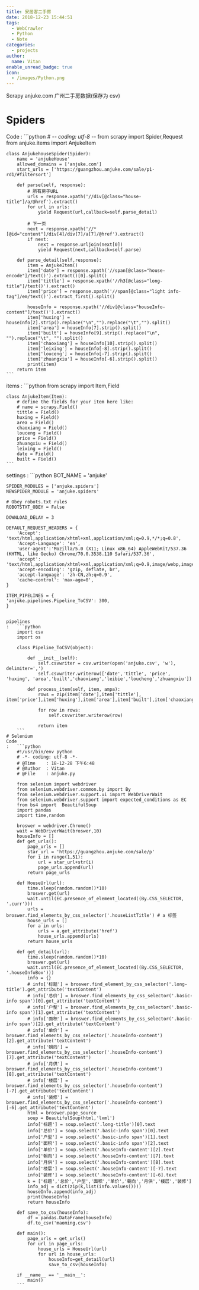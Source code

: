 ```yaml
---
title: 安居客二手房
date: 2018-12-23 15:44:51
tags:
  - WebCrawler
  - Python
  - Note
categories:
  - projects
author:
  name: Vitan
enable_unread_badge: true
icon:
  - /images/Python.png
---
```

Scrapy anjuke.com 广州二手房数据(保存为 csv)
<!--more-->
# Spiders
Code
:   ```python
    # -*- coding: utf-8 -*-
    from scrapy import Spider,Request
    from anjuke.items import AnjukeItem

    class AnjukehouseSpider(Spider):
        name = 'anjukeHouse'
        allowed_domains = ['anjuke.com']
        start_urls = ['https://guangzhou.anjuke.com/sale/p1-rd1/#filtersort']

        def parse(self, response):
            # 所有房子URL
            urls = response.xpath('//div[@class="house-title"]/a/@href').extract()
            for url in urls:
                yield Request(url,callback=self.parse_detail)

            # 下一页
            next = response.xpath('//*[@id="content"]/div[4]/div[7]/a[7]/@href').extract()
            if next:
                next = response.urljoin(next[0])
                yield Request(next,callback=self.parse)

        def parse_detail(self,response):
            item = AnjukeItem()
            item['date'] = response.xpath('//span[@class="house-encode"]/text()').extract()[0].split()
            item['tittle'] = response.xpath('//h3[@class="long-title"]/text()').extract()
            item['price'] = response.xpath('//span[@class="light info-tag"]/em/text()').extract_first().split()

            houseInfo = response.xpath('//div[@class="houseInfo-content"]/text()').extract()
            item['huxing'] = houseInfo[2].strip().replace("\n","").replace("\t","").split()
            item['area'] = houseInfo[7].strip().split()
            item['built'] = houseInfo[9].strip().replace("\n", "").replace("\t", "").split()
            item['chaoxiang'] = houseInfo[10].strip().split()
            item['leixing'] = houseInfo[-8].strip().split()
            item['louceng'] = houseInfo[-7].strip().split()
            item['zhuangxiu'] = houseInfo[-6].strip().split()
            print(item)
        return item
    ```

items
:   ```python
    from scrapy import Item,Field

    class AnjukeItem(Item):
        # define the fields for your item here like:
        # name = scrapy.Field()
        tittle = Field()
        huxing = Field()
        area = Field()
        chaoxiang = Field()
        louceng = Field()
        price = Field()
        zhuangxiu = Field()
        leixing = Field()
        date = Field()
        built = Field()
    ```

settings
:   ```python
    BOT_NAME = 'anjuke'

    SPIDER_MODULES = ['anjuke.spiders']
    NEWSPIDER_MODULE = 'anjuke.spiders'

    # Obey robots.txt rules
    ROBOTSTXT_OBEY = False

    DOWNLOAD_DELAY = 3

    DEFAULT_REQUEST_HEADERS = {
        'Accept': 'text/html,application/xhtml+xml,application/xml;q=0.9,*/*;q=0.8',
        'Accept-Language': 'en',
        'user-agent':'Mozilla/5.0 (X11; Linux x86_64) AppleWebKit/537.36 (KHTML, like Gecko) Chrome/70.0.3538.110 Safari/537.36',
        'accept': 'text/html,application/xhtml+xml,application/xml;q=0.9,image/webp,image/apng,*/*;q=0.8',
        'accept-encoding': 'gzip, deflate, br',
        'accept-language': 'zh-CN,zh;q=0.9',
        'cache-control': 'max-age=0',
    }

    ITEM_PIPELINES = {
    'anjuke.pipelines.Pipeline_ToCSV': 300,
    }
```

pipelines
:   ```python
    import csv
    import os

    class Pipeline_ToCSV(object):

        def __init__(self):
            self.csvwriter = csv.writer(open('anjuke.csv', 'w'), delimiter=',')
            self.csvwriter.writerow(['date','tittle', 'price', 'huxing', 'area','built','chaoxiang','leibie','loucheng','zhuangxiu'])

        def process_item(self, item, ampa):
            rows = zip(item['date'],item['tittle'], item['price'],item['huxing'],item['area'],item['built'],item['chaoxiang'],item['leixing'],item['louceng'],item['zhuangxiu'])

            for row in rows:
                self.csvwriter.writerow(row)

            return item
    ```
# Selenium
Code
:   ```python
    #!/usr/bin/env python
    # -*- coding: utf-8 -*-
    # @Time    : 18-12-28 下午6:48
    # @Author  : Vitan
    # @File    : anjuke.py

    from selenium import webdriver
    from selenium.webdriver.common.by import By
    from selenium.webdriver.support.ui import WebDriverWait
    from selenium.webdriver.support import expected_conditions as EC
    from bs4 import  BeautifulSoup
    import pandas
    import time,random

    broswer = webdriver.Chrome()
    wait = WebDriverWait(broswer,10)
    houseInfo = []
    def get_urls():
        page_urls = []
        star_url = 'https://guangzhou.anjuke.com/sale/p'
        for i in range(1,51):
            url = star_url+str(i)
            page_urls.append(url)
        return page_urls

    def HouseUrl(url):
        time.sleep(random.random()*10)
        broswer.get(url)
        wait.until(EC.presence_of_element_located((By.CSS_SELECTOR, '.curr')))
        urls = broswer.find_elements_by_css_selector('.houseListTitle') # a 标签
        house_urls = []
        for a in urls:
            urls = a.get_attribute('href')
            house_urls.append(urls)
        return house_urls

    def get_detail(url):
        time.sleep(random.random()*10)
        broswer.get(url)
        wait.until(EC.presence_of_element_located((By.CSS_SELECTOR, '.houseInfoBox')))
        info = {}
        # info['标题'] = broswer.find_element_by_css_selector('.long-title').get_attribute('textContent')
        # info['总价'] = broswer.find_elements_by_css_selector('.basic-info span')[0].get_attribute('textContent')
        # info['户型'] = broswer.find_elements_by_css_selector('.basic-info span')[1].get_attribute('textContent')
        # info['面积'] = broswer.find_elements_by_css_selector('.basic-info span')[2].get_attribute('textContent')
        # info['单价'] = broswer.find_elements_by_css_selector('.houseInfo-content')[2].get_attribute('textContent')
        # info['朝向'] = broswer.find_elements_by_css_selector('.houseInfo-content')[7].get_attribute('textContent')
        # info['月供'] = broswer.find_elements_by_css_selector('.houseInfo-content')[8].get_attribute('textContent')
        # info['楼层'] = broswer.find_elements_by_css_selector('.houseInfo-content')[-7].get_attribute('textContent')
        # info['装修'] = broswer.find_elements_by_css_selector('.houseInfo-content')[-6].get_attribute('textContent')
        html = broswer.page_source
        soup = BeautifulSoup(html,'lxml')
        info['标题'] = soup.select('.long-title')[0].text
        info['总价'] = soup.select('.basic-info span')[0].text
        info['户型'] = soup.select('.basic-info span')[1].text
        info['面积'] = soup.select('.basic-info span')[2].text
        info['单价'] = soup.select('.houseInfo-content')[2].text
        info['朝向'] = soup.select('.houseInfo-content')[7].text
        info['月供'] = soup.select('.houseInfo-content')[8].text
        info['楼层'] = soup.select('.houseInfo-content')[-7].text
        info['装修'] = soup.select('.houseInfo-content')[-6].text
        k = ['标题','总价','户型','面积','单价','朝向','月供','楼层','装修']
        info_adj = dict(zip(k,list(info.values())))
        houseInfo.append(info_adj)
        print(houseInfo)
        return houseInfo

    def save_to_csv(houseInfo):
        df = pandas.DataFrame(houseInfo)
        df.to_csv('maoming.csv')

    def main():
        page_urls = get_urls()
        for url in page_urls:
            house_urls = HouseUrl(url)
            for url in house_urls:
                houseInfo=get_detail(url)
                save_to_csv(houseInfo)

    if __name__ == '__main__':
        main()
    ```